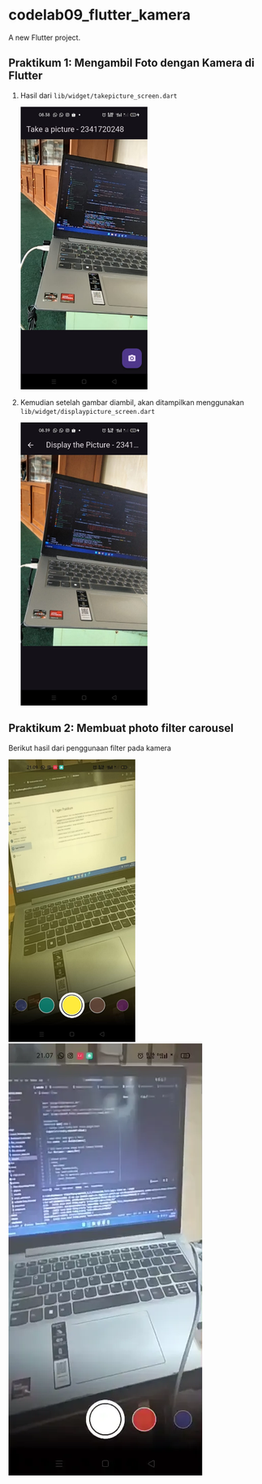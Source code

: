 # codelab09_flutter_kamera

A new Flutter project.

## Praktikum 1: Mengambil Foto dengan Kamera di Flutter
1. Hasil dari `lib/widget/takepicture_screen.dart`

    <img src="img/1.jpg" alt="Hasil Praktikum" width="250"/>

2. Kemudian setelah gambar diambil, akan ditampilkan menggunakan `lib/widget/displaypicture_screen.dart`

    <img src="img/2.jpg" alt="Hasil Praktikum" width="250"/>


## Praktikum 2: Membuat photo filter carousel
Berikut hasil dari penggunaan filter pada kamera

<img src="img/3.jpg" alt="Hasil Praktikum" width="250"/>
<br>

<img src="img/filter.webp" style="max-width: 40vw;"/> 




